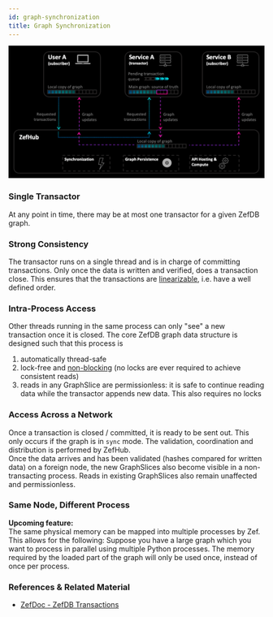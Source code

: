 ```yaml
---
id: graph-synchronization
title: Graph Synchronization
---
```


  
![](8113258af4afdc75f04552d158445d92733c53ece3849c1f575af313ea8d626b.png)  
  
### Single Transactor  
At any point in time, there may be at most one transactor for a given ZefDB graph.  
  
  
### Strong Consistency  
The transactor runs on a single thread and is in charge of committing transactions. Only once the data is written and verified, does a transaction close. This ensures that the transactions are [linearizable](https://en.wikipedia.org/wiki/Linearizability), i.e. have a well defined order.  
  
  
### Intra-Process Access  
Other threads running in the same process can only "see" a new transaction once it is closed. The core ZefDB graph data structure is designed such that this process is   
1. automatically thread-safe  
2. lock-free and [non-blocking](https://pvk.ca/Blog/2021/06/07/entomological-solutions/) (no locks are ever required to achieve consistent reads)  
3. reads in any GraphSlice are permissionless: it is safe to continue reading data while the transactor appends new data. This also requires no locks  
  
  
### Access Across a Network  
Once a transaction is closed / committed, it is ready to be sent out. This only occurs if the graph is in `sync`  mode. The validation, coordination and distribution is performed by ZefHub.  
Once the data arrives and has been validated (hashes compared for written data) on a foreign node, the new GraphSlices also become visible in a non-transacting process. Reads in existing GraphSlices also remain unaffected and permissionless.  
  
  
### Same Node, Different Process  
**Upcoming feature:**  
The same physical memory can be mapped into multiple processes by Zef. This allows for the following: Suppose you have a large graph which you want to process in parallel using multiple Python processes. The memory required by the loaded part of the graph will only be used once, instead of once per process.  
  
  
  
### References & Related Material  
- [ZefDoc - ZefDB Transactions](zef-db-transactions)  
